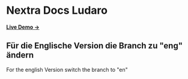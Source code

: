 # Nextra Docs Ludaro



[**Live Demo →**](https://en-ludaro-wiki.vercel.app/lua-beginners/Introduction)

Für die Englische Version die Branch zu "eng" ändern
---------------------------------------------------------
For the english Version switch the branch to "en"
